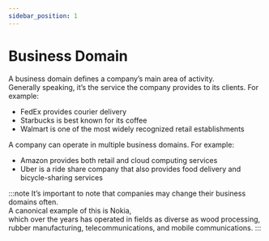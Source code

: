 ```yaml
---
sidebar_position: 1
---
```


# Business Domain

A business domain defines a company’s main area of activity.  
Generally speaking, it’s the service the company provides to its clients. For example:

- FedEx provides courier delivery
- Starbucks is best known for its coffee
- Walmart is one of the most widely recognized retail establishments

A company can operate in multiple business domains. For example:

- Amazon provides both retail and cloud computing services
- Uber is a ride share company that also provides food delivery and bicycle-sharing services

:::note
It’s important to note that companies may change their business domains often.  
A canonical example of this is Nokia,  
which over the years has operated in fields as diverse as wood processing, rubber manufacturing, telecommunications, and mobile communications.
:::
